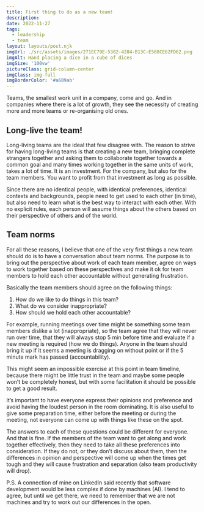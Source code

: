 ```yaml
---
title: First thing to do as a new team!
description: 
date: 2022-11-27
tags:
  - leadership
  - team
layout: layouts/post.njk
imgUrl: ./src/assets/images/271EC79E-5382-4284-B13C-E588CE62FD62.png
imgAlt: Hand placing a dice in a cube of dices
imgSize: '100vw'
pictureClass: grid-column-center
imgClass: img-full
imgBorderColor: '#a689ab'
---
```


Teams, the smallest work unit in a company, come and go. And in companies where there is a lot of growth, they see the necessity of creating more and more teams or re-organising old ones. 

## Long-live the team!

Long-living teams are the ideal that few disagree with. The reason to strive for having long-living teams is that creating a new team, bringing complete strangers together and asking them to collaborate together towards a common goal and many times working together in the same units of work, takes a lot of time. It is an investment. For the company, but also for the team members. You want to profit from that investment as long as possible.

Since there are no identical people, with identical preferences, identical contexts and backgrounds, people need to get used to each other (in time), but also need to learn what is the best way to interact with each other. With no explicit rules, each person will assume things about the others based on their perspective of others and of the world.

## Team norms

For all these reasons, I believe that one of the very first things a new team should do is to have a conversation about team norms. The purpose is to bring out the perspective about work of each team member, agree on ways to work together based on these perspectives and make it ok for team members to hold each other accountable without generating frustration.

Basically the team members should agree on the following things:
1. How do we like to do things in this team?
2. What do we consider inappropriate?
3. How should we hold each other accountable?

For example, running meetings over time might be something some team members dislike a lot (inappropriate), so the team agree that they will never run over time, that they will always stop 5 min before time and evaluate if a new meeting is required (how we do things). Anyone in the team should bring it up if it seems a meeting is dragging on without point or if the 5 minute mark has passed (accountability).

This might seem an impossible exercise at this point in team timeline, because there might be little trust in the team and maybe some people won’t be completely honest, but with some facilitation it should be possible to get a good result.

It’s important to have everyone express their opinions and preference and avoid having the loudest person in the room dominating. It is also useful to give some preparation time, either before the meeting or during the meeting, not everyone can come up with things like these on the spot.

The answers to each of these questions could be different for everyone. And that is fine. If the members of the team want to get along and work together effectively, then they need to take all these preferences into consideration. If they do not, or they don’t discuss about them, then the differences in opinion and perspective will come up when the times get tough and they will cause frustration and separation (also team productivity will drop).

P.S. A connection of mine on LinkedIn said recently that software development would be less complex if done by machines (AI). I tend to agree, but until we get there, we need to remember that we are not machines and try to work out our differences in the open.